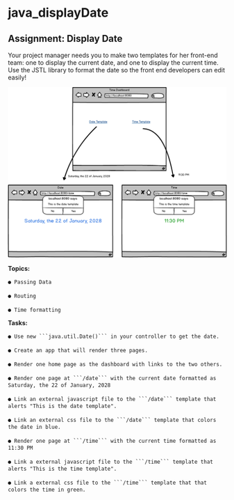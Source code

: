 # java_displayDate

## Assignment: Display Date
Your project manager needs you to make two templates for her front-end team: one to display the current date, and one to display the current time. Use the JSTL library to format the date so the front end developers can edit easily!

![alt text](assignment.png)

**Topics:**

    ● Passing Data

    ● Routing

    ● Time formatting

**Tasks:**

    ● Use new ```java.util.Date()``` in your controller to get the date.

    ● Create an app that will render three pages.

    ● Render one home page as the dashboard with links to the two others.

    ● Render one page at ```/date``` with the current date formatted as Saturday, the 22 of January, 2028

    ● Link an external javascript file to the ```/date``` template that alerts "This is the date template".

    ● Link an external css file to the ```/date``` template that colors the date in blue.

    ● Render one page at ```/time``` with the current time formatted as 11:30 PM

    ● Link a external javascript file to the ```/time``` template that alerts "This is the time template".

    ● Link a external css file to the ```/time``` template that that colors the time in green.